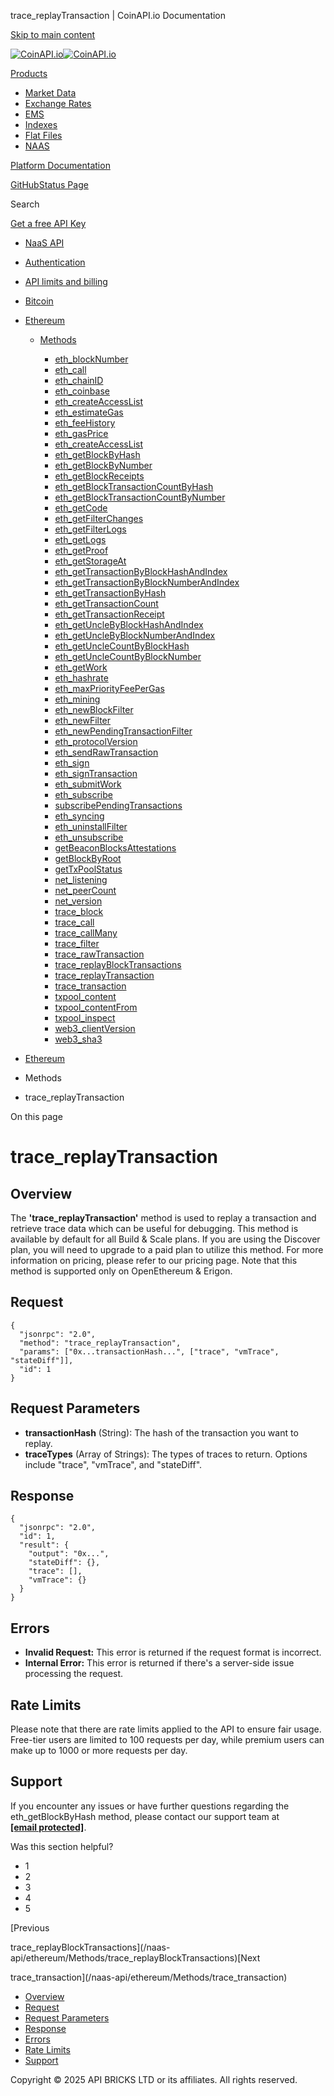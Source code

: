 trace\_replayTransaction | CoinAPI.io Documentation




[Skip to main content](#__docusaurus_skipToContent_fallback)

[![CoinAPI.io](/img/logo.svg)![CoinAPI.io](/img/logo.svg)](https://www.coinapi.io)

[Products](/naas-api/ethereum/Methods/trace_replayTransaction)

* [Market Data](/market-data/)
* [Exchange Rates](/exchange-rates-api/)
* [EMS](/ems-api/)
* [Indexes](/indexes-api/)
* [Flat Files](/flat-files-api/)
* [NAAS](/naas-api/)

[Platform Documentation](/general/authentication)

[GitHub](https://github.com/api-bricks/api-bricks-sdk)[Status Page](https://status.coinapi.io)

Search

[Get a free API Key](https://console.coinapi.io/?link=/apikeys/create)

* [NaaS API](/naas-api/)
* [Authentication](/naas-api/authentication)
* [API limits and billing](/naas-api/api-limits-and-billing-metrics)
* [Bitcoin](/naas-api/bitcoin/)
* [Ethereum](/naas-api/ethereum/)

  + [Methods](/naas-api/ethereum/Methods/eth_blockNumber)

    - [eth\_blockNumber](/naas-api/ethereum/Methods/eth_blockNumber)
    - [eth\_call](/naas-api/ethereum/Methods/eth_call)
    - [eth\_chainID](/naas-api/ethereum/Methods/eth_chainId)
    - [eth\_coinbase](/naas-api/ethereum/Methods/eth_coinbase)
    - [eth\_createAccessList](/naas-api/ethereum/Methods/eth_createAccessList)
    - [eth\_estimateGas](/naas-api/ethereum/Methods/eth_estimateGas)
    - [eth\_feeHistory](/naas-api/ethereum/Methods/eth_feeHistory)
    - [eth\_gasPrice](/naas-api/ethereum/Methods/eth_gasPrice)
    - [eth\_createAccessList](/naas-api/ethereum/Methods/eth_getBalance)
    - [eth\_getBlockByHash](/naas-api/ethereum/Methods/eth_getBlockByHash)
    - [eth\_getBlockByNumber](/naas-api/ethereum/Methods/eth_getBlockByNumber)
    - [eth\_getBlockReceipts](/naas-api/ethereum/Methods/eth_getBlockReceipts)
    - [eth\_getBlockTransactionCountByHash](/naas-api/ethereum/Methods/eth_getBlockTransactionCountByHash)
    - [eth\_getBlockTransactionCountByNumber](/naas-api/ethereum/Methods/eth_getBlockTransactionCountByNumber)
    - [eth\_getCode](/naas-api/ethereum/Methods/eth_getCode)
    - [eth\_getFilterChanges](/naas-api/ethereum/Methods/eth_getFilterChanges)
    - [eth\_getFilterLogs](/naas-api/ethereum/Methods/eth_getFilterLogs)
    - [eth\_getLogs](/naas-api/ethereum/Methods/eth_getLogs)
    - [eth\_getProof](/naas-api/ethereum/Methods/eth_getProof)
    - [eth\_getStorageAt](/naas-api/ethereum/Methods/eth_getStorageAt)
    - [eth\_getTransactionByBlockHashAndIndex](/naas-api/ethereum/Methods/eth_getTransactionByBlockHashAndIndex)
    - [eth\_getTransactionByBlockNumberAndIndex](/naas-api/ethereum/Methods/eth_getTransactionByBlockNumberAndIndex)
    - [eth\_getTransactionByHash](/naas-api/ethereum/Methods/eth_getTransactionByHash)
    - [eth\_getTransactionCount](/naas-api/ethereum/Methods/eth_getTransactionCount)
    - [eth\_getTransactionReceipt](/naas-api/ethereum/Methods/eth_getTransactionReceipt)
    - [eth\_getUncleByBlockHashAndIndex](/naas-api/ethereum/Methods/eth_getUncleByBlockHashAndIndex)
    - [eth\_getUncleByBlockNumberAndIndex](/naas-api/ethereum/Methods/eth_getUncleByBlockNumberAndIndex)
    - [eth\_getUncleCountByBlockHash](/naas-api/ethereum/Methods/eth_getUncleCountByBlockHash)
    - [eth\_getUncleCountByBlockNumber](/naas-api/ethereum/Methods/eth_getUncleCountByBlockNumber)
    - [eth\_getWork](/naas-api/ethereum/Methods/eth_getWork)
    - [eth\_hashrate](/naas-api/ethereum/Methods/eth_hashrate)
    - [eth\_maxPriorityFeePerGas](/naas-api/ethereum/Methods/eth_maxPriorityFeePerGas)
    - [eth\_mining](/naas-api/ethereum/Methods/eth_mining)
    - [eth\_newBlockFilter](/naas-api/ethereum/Methods/eth_newBlockFilter)
    - [eth\_newFilter](/naas-api/ethereum/Methods/eth_newFilter)
    - [eth\_newPendingTransactionFilter](/naas-api/ethereum/Methods/eth_newPendingTransactionFilter)
    - [eth\_protocolVersion](/naas-api/ethereum/Methods/eth_protocolVersion)
    - [eth\_sendRawTransaction](/naas-api/ethereum/Methods/eth_sendRawTransaction)
    - [eth\_sign](/naas-api/ethereum/Methods/eth_sign)
    - [eth\_signTransaction](/naas-api/ethereum/Methods/eth_signTransaction)
    - [eth\_submitWork](/naas-api/ethereum/Methods/eth_submitWork)
    - [eth\_subscribe](/naas-api/ethereum/Methods/eth_subscribe)
    - [subscribePendingTransactions](/naas-api/ethereum/Methods/eth_subscribePendingTransactions)
    - [eth\_syncing](/naas-api/ethereum/Methods/eth_syncing)
    - [eth\_uninstallFilter](/naas-api/ethereum/Methods/eth_uninstallFilter)
    - [eth\_unsubscribe](/naas-api/ethereum/Methods/eth_unsubscribe)
    - [getBeaconBlocksAttestations](/naas-api/ethereum/Methods/getBeaconBlocksAttestations)
    - [getBlockByRoot](/naas-api/ethereum/Methods/getBlockByRoot)
    - [getTxPoolStatus](/naas-api/ethereum/Methods/getTxPoolStatus)
    - [net\_listening](/naas-api/ethereum/Methods/net_listening)
    - [net\_peerCount](/naas-api/ethereum/Methods/net_peerCount)
    - [net\_version](/naas-api/ethereum/Methods/net_version)
    - [trace\_block](/naas-api/ethereum/Methods/trace_block)
    - [trace\_call](/naas-api/ethereum/Methods/trace_call)
    - [trace\_callMany](/naas-api/ethereum/Methods/trace_callMany)
    - [trace\_filter](/naas-api/ethereum/Methods/trace_filter)
    - [trace\_rawTransaction](/naas-api/ethereum/Methods/trace_rawTransaction)
    - [trace\_replayBlockTransactions](/naas-api/ethereum/Methods/trace_replayBlockTransactions)
    - [trace\_replayTransaction](/naas-api/ethereum/Methods/trace_replayTransaction)
    - [trace\_transaction](/naas-api/ethereum/Methods/trace_transaction)
    - [txpool\_content](/naas-api/ethereum/Methods/txpool_content)
    - [txpool\_contentFrom](/naas-api/ethereum/Methods/txpool_contentFrom)
    - [txpool\_inspect](/naas-api/ethereum/Methods/txpool_inspect)
    - [web3\_clientVersion](/naas-api/ethereum/Methods/web3_clientVersion)
    - [web3\_sha3](/naas-api/ethereum/Methods/web3_sha3)

* [Ethereum](/naas-api/ethereum/)
* Methods
* trace\_replayTransaction

On this page

trace\_replayTransaction
========================

Overview[​](/naas-api/ethereum/Methods/trace_replayTransaction#overview "Direct link to Overview")
--------------------------------------------------------------------------------------------------

The **'trace\_replayTransaction'** method is used to replay a transaction and retrieve trace data which can be useful for debugging. This method is available by default for all Build & Scale plans. If you are using the Discover plan, you will need to upgrade to a paid plan to utilize this method. For more information on pricing, please refer to our pricing page. Note that this method is supported only on OpenEthereum & Erigon.

Request[​](/naas-api/ethereum/Methods/trace_replayTransaction#request "Direct link to Request")
-----------------------------------------------------------------------------------------------

```
{  
  "jsonrpc": "2.0",  
  "method": "trace_replayTransaction",  
  "params": ["0x...transactionHash...", ["trace", "vmTrace", "stateDiff"]],  
  "id": 1  
}
```

Request Parameters[​](/naas-api/ethereum/Methods/trace_replayTransaction#request-parameters "Direct link to Request Parameters")
--------------------------------------------------------------------------------------------------------------------------------

* **transactionHash** (String): The hash of the transaction you want to replay.
* **traceTypes** (Array of Strings): The types of traces to return. Options include "trace", "vmTrace", and "stateDiff".

Response[​](/naas-api/ethereum/Methods/trace_replayTransaction#response "Direct link to Response")
--------------------------------------------------------------------------------------------------

```
{  
  "jsonrpc": "2.0",  
  "id": 1,  
  "result": {  
    "output": "0x...",  
    "stateDiff": {},  
    "trace": [],  
    "vmTrace": {}  
  }  
}
```

Errors[​](/naas-api/ethereum/Methods/trace_replayTransaction#errors "Direct link to Errors")
--------------------------------------------------------------------------------------------

* **Invalid Request:** This error is returned if the request format is incorrect.
* **Internal Error:** This error is returned if there's a server-side issue processing the request.

Rate Limits[​](/naas-api/ethereum/Methods/trace_replayTransaction#rate-limits "Direct link to Rate Limits")
-----------------------------------------------------------------------------------------------------------

Please note that there are rate limits applied to the API to ensure fair usage. Free-tier users are limited to 100 requests per day, while premium users can make up to 1000 or more requests per day.

Support[​](/naas-api/ethereum/Methods/trace_replayTransaction#support "Direct link to Support")
-----------------------------------------------------------------------------------------------

If you encounter any issues or have further questions regarding the eth\_getBlockByHash method, please contact our support team at **[[email protected]](/cdn-cgi/l/email-protection#5c2f292c2c332e281c3f3335323d2c35723533)**.

Was this section helpful?

* 1
* 2
* 3
* 4
* 5

[Previous

trace\_replayBlockTransactions](/naas-api/ethereum/Methods/trace_replayBlockTransactions)[Next

trace\_transaction](/naas-api/ethereum/Methods/trace_transaction)

* [Overview](/naas-api/ethereum/Methods/trace_replayTransaction#overview)
* [Request](/naas-api/ethereum/Methods/trace_replayTransaction#request)
* [Request Parameters](/naas-api/ethereum/Methods/trace_replayTransaction#request-parameters)
* [Response](/naas-api/ethereum/Methods/trace_replayTransaction#response)
* [Errors](/naas-api/ethereum/Methods/trace_replayTransaction#errors)
* [Rate Limits](/naas-api/ethereum/Methods/trace_replayTransaction#rate-limits)
* [Support](/naas-api/ethereum/Methods/trace_replayTransaction#support)

Copyright © 2025 API BRICKS LTD or its affiliates. All rights reserved.